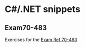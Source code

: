 # C#/.NET snippets

## Exam70-483
Exercises for the [Exam Ref 70-483](https://docs.microsoft.com/en-us/learn/certifications/exams/70-483)

